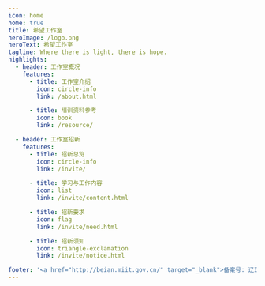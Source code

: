```yaml
---
icon: home
home: true
title: 希望工作室
heroImage: /logo.png
heroText: 希望工作室
tagline: Where there is light, there is hope.
highlights:
  - header: 工作室概况
    features:
      - title: 工作室介绍
        icon: circle-info
        link: /about.html

      - title: 培训资料参考
        icon: book
        link: /resource/

  - header: 工作室招新
    features:
      - title: 招新总览
        icon: circle-info
        link: /invite/

      - title: 学习与工作内容
        icon: list
        link: /invite/content.html

      - title: 招新要求
        icon: flag
        link: /invite/need.html

      - title: 招新须知
        icon: triangle-exclamation
        link: /invite/notice.html

footer: '<a href="http://beian.miit.gov.cn/" target="_blank">备案号: 辽ICP备18007023-4号</a>'
---
```

